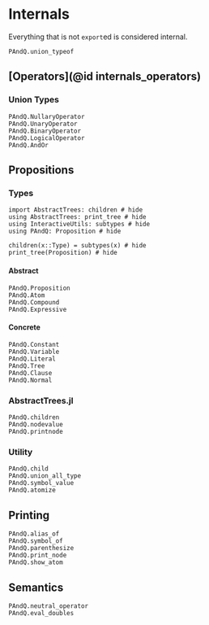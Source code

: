 
# Internals

Everything that is not `export`ed is considered internal.

```@docs
PAndQ.union_typeof
```

## [Operators](@id internals_operators)

### Union Types

```@docs
PAndQ.NullaryOperator
PAndQ.UnaryOperator
PAndQ.BinaryOperator
PAndQ.LogicalOperator
PAndQ.AndOr
```

## Propositions

### Types

```@example
import AbstractTrees: children # hide
using AbstractTrees: print_tree # hide
using InteractiveUtils: subtypes # hide
using PAndQ: Proposition # hide

children(x::Type) = subtypes(x) # hide
print_tree(Proposition) # hide
```

#### Abstract

```@docs
PAndQ.Proposition
PAndQ.Atom
PAndQ.Compound
PAndQ.Expressive
```

#### Concrete

```@docs
PAndQ.Constant
PAndQ.Variable
PAndQ.Literal
PAndQ.Tree
PAndQ.Clause
PAndQ.Normal
```

### AbstractTrees.jl

```@docs
PAndQ.children
PAndQ.nodevalue
PAndQ.printnode
```

### Utility

```@docs
PAndQ.child
PAndQ.union_all_type
PAndQ.symbol_value
PAndQ.atomize
```

## Printing

```@docs
PAndQ.alias_of
PAndQ.symbol_of
PAndQ.parenthesize
PAndQ.print_node
PAndQ.show_atom
```

## Semantics

```@docs
PAndQ.neutral_operator
PAndQ.eval_doubles
```
